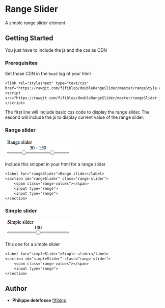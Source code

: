 # Range Slider

A simple range slider element

## Getting Started

You just have to include the js and the css as CDN

### Prerequisites

Set those CDN in the `head` tag of your html

```
<link rel="stylesheet" type="text/css" href="https://rawgit.com/fifiblop/doubleRangeSlider/master/rangeStyle.css">
<script src="https://rawgit.com/fifiblop/doubleRangeSlider/master/rangeSlider.js"></script>
```

The first line will include basic css code to display the range slider.
The second will include the js to display current value of the range slider.

### Range slider

![alt text](ressources/rangeSlider.png "range slider")

Include this snippet in your html for a range slider

```
<label for="rangeSlider">Range slider</label>
<section id="rangeSlider" class="range-slider">
    <span class="range-values"></span>
    <input type="range">
    <input type="range">
</section>
```

### Simple slider

![alt text](ressources/simpleSlider.png "range slider")

This one for a simple slider

```
<label for="simpleSlider">Simple slider</label>
<section id="simpleSlider" class="range-slider">
    <span class="range-values"></span>
    <input type="range">
</section>
```

## Author

* **Philippe delefosse** [fifiblop](https://github.com/fifiblop)